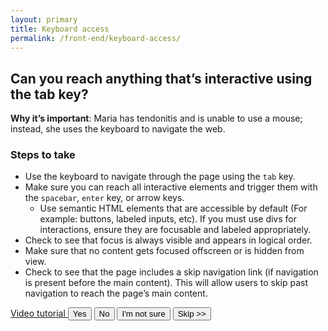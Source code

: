 ```yaml
---
layout: primary
title: Keyboard access
permalink: /front-end/keyboard-access/
---
```

## Can you reach anything that’s interactive using the tab key?

**Why it’s important**: Maria has tendonitis and is unable to use a mouse; instead, she uses the keyboard to navigate the web.

### Steps to take
- Use the keyboard to navigate through the page using the `tab` key.
- Make sure you can reach all interactive elements and trigger them with the `spacebar`, `enter` key, or arrow keys.
  - Use semantic HTML elements that are accessible by default (For example: buttons, labeled inputs, etc). If you must use divs for interactions, ensure they are focusable and labeled appropriately.
- Check to see that focus is always visible and appears in logical order.
- Make sure that no content gets focused offscreen or is hidden from view.
- Check to see that the page includes a skip navigation link (if navigation is present before the main content). This will allow users to skip past navigation to reach the page’s main content.

<a href="https://youtu.be/cOmehxAU_4s">
  <i class="fa fa-youtube-play" aria-hidden="true"></i>
  Video tutorial
</a>

<button>
  <i class="fa fa-check" aria-hidden="true"></i>
  Yes
</button>
<button class="usa-button-secondary">
  <i class="fa fa-times" aria-hidden="true"></i>
  No
</button>
<button class="usa-button button-question">
  <i class="fa fa-question" aria-hidden="true"></i>
  I'm not sure
</button>
<button class="usa-button-outline button-skip" type="button">Skip >></button>
